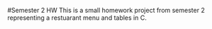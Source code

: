 #Semester 2 HW 
This is a small homework project from semester 2 representing a restuarant menu and tables in C.
